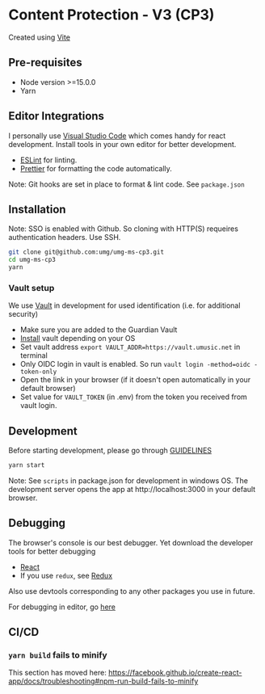 # Content Protection - V3 (CP3)

Created using [Vite](https://github.com/vitejs/vite)

## Pre-requisites

- Node version >=15.0.0
- Yarn

## Editor Integrations

I personally use [Visual Studio Code](https://code.visualstudio.com/) which comes handy for react development. Install tools in your own editor for better development.

- [ESLint](https://eslint.org) for linting.
- [Prettier](https://github.com/prettier/prettier) for formatting the code automatically.

Note: Git hooks are set in place to format & lint code. See `package.json`

## Installation

Note: SSO is enabled with Github. So cloning with HTTP(S) requeires authentication headers. Use SSH.

```bash
git clone git@github.com:umg/umg-ms-cp3.git
cd umg-ms-cp3
yarn
```

### Vault setup

We use [Vault](https://www.vaultproject.io/) in development for used identification (i.e. for additional security)

- Make sure you are added to the Guardian Vault
- [Install](https://learn.hashicorp.com/tutorials/vault/getting-started-install) vault depending on your OS
- Set vault address `export VAULT_ADDR=https://vault.umusic.net` in terminal
- Only OIDC login in vault is enabled. So run `vault login -method=oidc -token-only`
- Open the link in your browser (if it doesn't open automatically in your default browser)
- Set value for `VAULT_TOKEN` (in .env) from the token you received from vault login.

## Development

Before starting development, please go through [GUIDELINES](/GUIDELINES.md)

```bash
yarn start
```

Note: See `scripts` in package.json for development in windows OS.
The development server opens the app at http://localhost:3000 in your default browser.

## Debugging

The browser's console is our best debugger. Yet download the developer tools for better debugging

- [React](https://github.com/facebook/react-devtools)
- If you use `redux`, see [Redux](https://github.com/gaearon/redux-devtools)

Also use devtools corresponding to any other packages you use in future.

For debugging in editor, go [here](https://github.com/facebook/create-react-app/blob/master/packages/react-scripts/template/README.md#debugging-in-the-editor)

## CI/CD

### `yarn build` fails to minify

This section has moved here: https://facebook.github.io/create-react-app/docs/troubleshooting#npm-run-build-fails-to-minify
